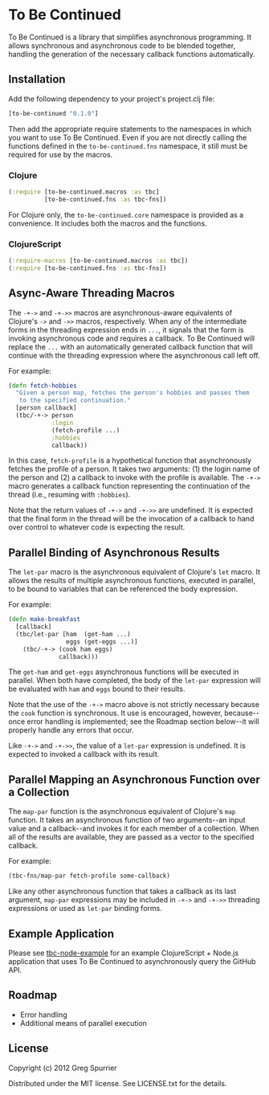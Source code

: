 # To Be Continued

To Be Continued is a library that simplifies asynchronous programming. It allows synchronous and asynchronous code to be blended together, handling the generation of the necessary callback functions automatically.

## Installation

Add the following dependency to your project's project.clj file:

```clojure
[to-be-continued "0.1.0"]
```

Then add the appropriate require statements to the namespaces in which you want to use To Be Continued. Even if you are not directly calling the functions defined in the `to-be-continued.fns` namespace, it still must be required for use by the macros.

### Clojure
```clojure
(:require [to-be-continued.macros :as tbc]
          [to-be-continued.fns :as tbc-fns])
```

For Clojure only, the `to-be-continued.core` namespace is provided as a convenience. It includes both the macros and the functions.

### ClojureScript

```clojure
(:require-macros [to-be-continued.macros :as tbc])
(:require [to-be-continued.fns :as tbc-fns])
```

## Async-Aware Threading Macros

The `-+->` and `-+->>` macros are asynchronous-aware equivalents of Clojure's `->` and `->>` macros, respectively. When any of the intermediate forms in the threading expression ends in `...`, it signals that the form is invoking asynchronous code and requires a callback. To Be Continued will replace the `...` with an automatically generated callback function that will continue with the threading expression where the asynchronous call left off.

For example:

```clojure
(defn fetch-hobbies
  "Given a person map, fetches the person's hobbies and passes them
   to the specified continuation."
  [person callback]
  (tbc/-+-> person
            :login
            (fetch-profile ...)
            :hobbies
            callback))
```

In this case, `fetch-profile` is a hypothetical function that asynchronously fetches the profile of a person. It takes two arguments: (1) the login name of the person and (2) a callback to invoke with the profile is available. The `-+->` macro generates a callback function representing the continuation of the thread (i.e., resuming with `:hobbies`).

Note that the return values of `-+->` and `-+->>` are undefined. It is expected that the final form in the thread will be the invocation of a callback to hand over control to whatever code is expecting the result.

## Parallel Binding of Asynchronous Results
The `let-par` macro is the asynchronous equivalent of Clojure's `let` macro. It allows the results of multiple asynchronous functions, executed in parallel, to be bound to variables that can be referenced the body expression.

For example:

```clojure
(defn make-breakfast
  [callback]
  (tbc/let-par [ham  (get-ham ...)
                eggs (get-eggs ...)]
    (tbc/-+-> (cook ham eggs)
              callback)))
```

The `get-ham` and `get-eggs` asynchronous functions will be executed in parallel. When both have completed, the body of the `let-par` expression will be evaluated with `ham` and `eggs` bound to their results.

Note that the use of the `-+->` macro above is not strictly necessary because the `cook` function is synchronous. It use is encouraged, however, because--once error handling is implemented; see the Roadmap section below--it will properly handle any errors that occur.

Like `-+->` and `-+->>`, the value of a `let-par` expression is undefined. It is expected to invoked a callback with its result.

## Parallel Mapping an Asynchronous Function over a Collection
The `map-par` function is the asynchronous equivalent of Clojure's `map` function. It takes an asynchronous function of two arguments--an input value and a callback--and invokes it for each member of a collection. When all of the results are available, they are passed as a vector to the specified callback.

For example:

```clojure
(tbc-fns/map-par fetch-profile some-callback)
```

Like any other asynchronous function that takes a callback as its last argument, `map-par` expressions may be included in `-+->` and `-+->>` threading expressions or used as `let-par` binding forms.

## Example Application
Please see [tbc-node-example](https://github.com/gregspurrier/tbc-node-example) for an example ClojureScript + Node.js application that uses To Be Continued to asynchronously query the GitHub API.

## Roadmap
- Error handling
- Additional means of parallel execution 

## License

Copyright (c) 2012 Greg Spurrier

Distributed under the MIT license. See LICENSE.txt for the details.
